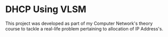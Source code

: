 # DHCP Using VLSM
This project was developed as part of my Computer Network's theory course to tackle a real-life problem pertaining to allocation of IP Address's.
